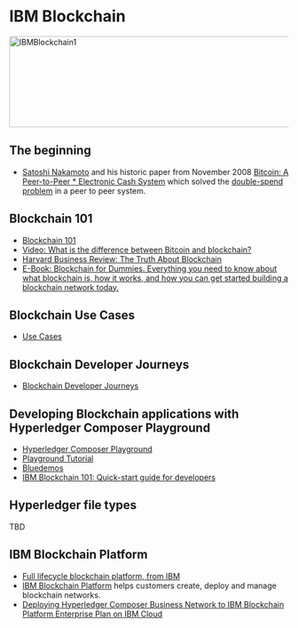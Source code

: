 

# IBM Blockchain

<img src="https://farm5.staticflickr.com/4338/36822231841_bc13a7147a_z.jpg" width="640" height="164" alt="IBMBlockchain1">

## The beginning
* [Satoshi Nakamoto](https://en.wikipedia.org/wiki/Satoshi_Nakamoto) and his historic paper from November 2008 [Bitcoin: A Peer-to-Peer * Electronic Cash System](https://bitcoin.org/bitcoin.pdf) which solved the [double-spend problem](http://www.investopedia.com/terms/d/doublespending.asp) in a peer to peer system.

## Blockchain 101
* [Blockchain 101](https://public.dhe.ibm.com/common/ssi/ecm/xi/en/xi912346usen/XI912346USEN.PDF)
* [Video: What is the difference between Bitcoin and blockchain?](https://youtu.be/MKwa-BqnJDg)
* [Harvard Business Review: The Truth About Blockchain](https://hbr.org/2017/01/the-truth-about-blockchain)
* [E-Book: Blockchain for Dummies. Everything you need to know about what blockchain is, how it works, and how you can get started building a blockchain network today.](https://www-01.ibm.com/common/ssi/cgi-bin/ssialias?htmlfid=XIM12354USEN)


## Blockchain Use Cases 
* [Use Cases](https://www.ibm.com/blockchain/platform/)

## Blockchain Developer Journeys
* [Blockchain Developer Journeys](https://github.com/LennartFr/ibmblockchain/blob/master/DEVELOPER%20JOURNEYS.md)

## Developing Blockchain applications with Hyperledger Composer Playground
* [Hyperledger Composer Playground](https://composer-playground.mybluemix.net/login)
* [Playground Tutorial](https://hyperledger.github.io/composer/tutorials/playground-guide.html)
* [Bluedemos](https://bluedemos.com/show/159)
* [IBM Blockchain 101: Quick-start guide for developers](https://www.ibm.com/developerworks/cloud/library/cl-ibm-blockchain-101-quick-start-guide-for-developers-bluemix-trs/index.html)

## Hyperledger file types
TBD


## IBM Blockchain Platform
* [Full lifecycle blockchain platform, from IBM](https://youtu.be/LYoWf855I9g)
* [IBM Blockchain Platform](https://www.ibm.com/blockchain/platform/) helps customers create, deploy and manage blockchain networks. 
* [Deploying Hyperledger Composer Business Network to IBM Blockchain Platform Enterprise Plan on IBM Cloud](https://ibm-blockchain.github.io/platform-deployment/)
